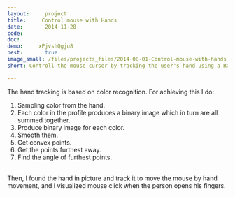```yaml
---
layout:     project
title:     Control mouse with Hands
date:       2014-11-28
code:
doc:
demo:     xPjvshQgju8
best:       true
image_small: /files/projects_files/2014-08-01-Control-mouse-with-hands.png
short: Controll the mouse curser by tracking the user's hand using a RGB camera

---
```

The hand tracking is based on color recognition.  For achieving this I do: <br />
1) Sampling color from the hand. <br />
2) Each color in the profile produces a binary image which in turn are all summed together.<br />
3) Produce binary image for each color.<br />
4) Smooth them.<br />
5) Get convex points.<br />
6) Get the points furthest away.<br />
7) Find the angle of furthest points.<br /><br />

Then, I found the hand in picture and track it to move the mouse by hand movement, and I visualized mouse click when the person opens his fingers.
